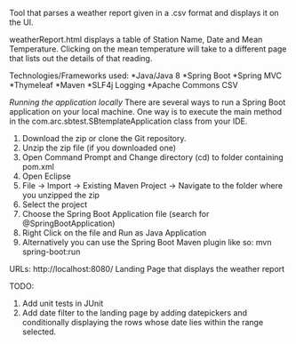 Tool that parses a weather report given in a .csv format and displays it on the UI.

weatherReport.html displays a table of Station Name, Date and Mean Temperature.
                   Clicking on the mean temperature will take to a different page that lists out the details of that reading.
                   
Technologies/Frameworks used:
*Java/Java 8
*Spring Boot
*Spring MVC
*Thymeleaf
*Maven
*SLF4j Logging
*Apache Commons CSV

*Running the application locally*
There are several ways to run a Spring Boot application on your local machine. One way is to execute the main method in the com.arc.sbtest.SBtemplateApplication class from your IDE.

1. Download the zip or clone the Git repository.
2. Unzip the zip file (if you downloaded one)
3. Open Command Prompt and Change directory (cd) to folder containing pom.xml
4. Open Eclipse
5. File -> Import -> Existing Maven Project -> Navigate to the folder where you unzipped the zip
6. Select the project
7. Choose the Spring Boot Application file (search for @SpringBootApplication)
8. Right Click on the file and Run as Java Application
9. Alternatively you can use the Spring Boot Maven plugin like so:
mvn spring-boot:run

URLs:
http://localhost:8080/	Landing Page that displays the weather report


TODO:
1. Add unit tests in JUnit
2. Add date filter to the landing page by adding datepickers and conditionally displaying the rows whose date lies within the range selected.
